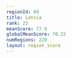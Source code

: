 ```yaml
---
regionId: 69
title: Latvia
rank: 23
meanScore: 77.9
globalMeanScore: 70.22
numRegions: 220
layout: region_score
---
```

